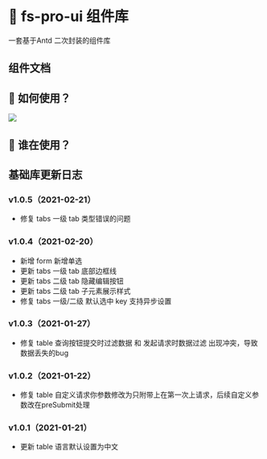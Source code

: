 # 🌟 fs-pro-ui 组件库

一套基于Antd 二次封装的组件库


<!-- [English](./README.md) | 简体中文 -->

## 组件文档

## 🚀 如何使用？

![](./use.png)


## 💖 谁在使用？

## 基础库更新日志

### v1.0.5（2021-02-21）
+ 修复 tabs 一级 tab 类型错误的问题
### v1.0.4（2021-02-20）
+ 新增 form 新增单选
+ 更新 tabs 一级 tab 底部边框线
+ 更新 tabs 二级 tab 隐藏编辑按钮 
+ 更新 tabs 二级 tab 子元素展示样式
+ 修复 tabs 一级/二级 默认选中 key 支持异步设置

### v1.0.3（2021-01-27）
+ 修复 table 查询按钮提交时过滤数据 和 发起请求时数据过滤 出现冲突，导致数据丢失的bug

### v1.0.2（2021-01-22）
+ 修复 table 自定义请求你参数修改为只附带上在第一次上请求，后续自定义参数改在preSubmit处理

### v1.0.1（2021-01-21）
+ 更新 table 语言默认设置为中文
